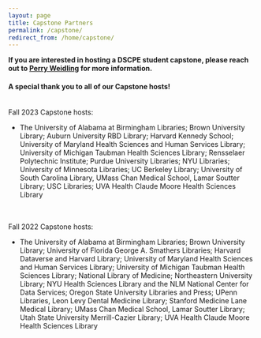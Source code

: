 ```yaml
---
layout: page
title: Capstone Partners
permalink: /capstone/
redirect_from: /home/capstone/
---
```


<b>If you are interested in hosting a DSCPE student capstone, please reach out to [Perry Weidling](mailto:perry_weidling@hms.harvard.edu) for more information.</b>

#### A special thank you to all of our Capstone hosts!

<br>
Fall 2023 Capstone hosts:

 * The University of Alabama at Birmingham Libraries; Brown University Library; Auburn University RBD Library; Harvard Kennedy School; University of Maryland Health Sciences and Human Services Library; University of Michigan Taubman Health Sciences Library; Rensselaer Polytechnic Institute; Purdue University Libraries; NYU Libraries; University of Minnesota Libraries; UC Berkeley Library; University of South Carolina Library, UMass Chan Medical School, Lamar Soutter Library; USC Libraries; UVA Health Claude Moore Health Sciences Library
<br>
<br>
Fall 2022 Capstone hosts:

 * The University of Alabama at Birmingham Libraries; Brown University Library; University of Florida George A. Smathers Libraries; Harvard Dataverse and Harvard Library; University of Maryland Health Sciences and Human Services Library; University of Michigan Taubman Health Sciences Library; National Library of Medicine; Northeastern University Library; NYU Health Sciences Library and the NLM National Center for Data Services; Oregon State University Libraries and Press; UPenn Libraries, Leon Levy Dental Medicine Library; Stanford Medicine Lane Medical Library; UMass Chan Medical School, Lamar Soutter Library; Utah State University Merrill-Cazier Library; UVA Health Claude Moore Health Sciences Library
